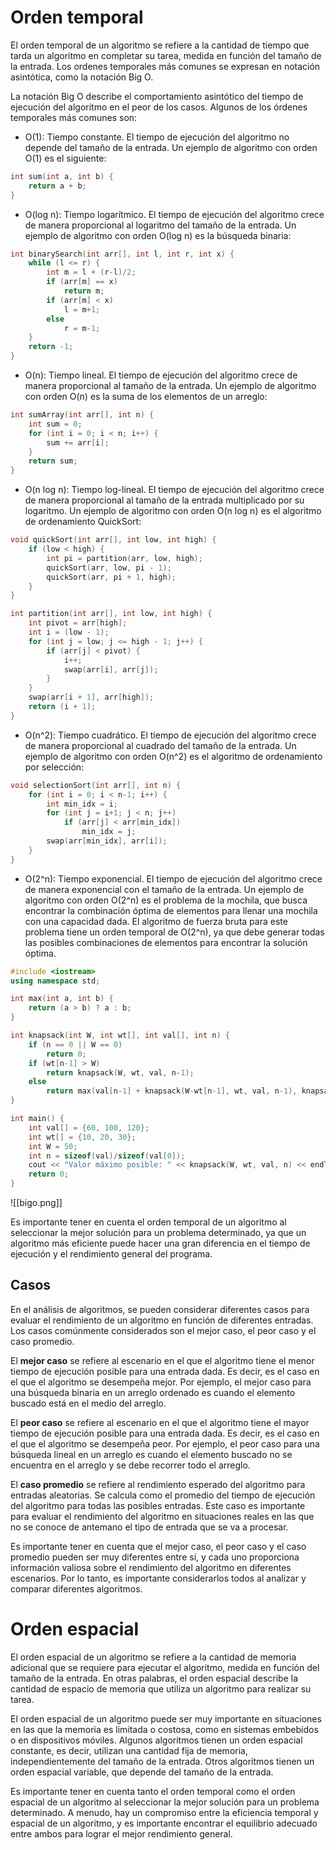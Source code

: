# Orden temporal

El orden temporal de un algoritmo se refiere a la cantidad de tiempo que tarda un algoritmo en completar su tarea, medida en función del tamaño de la entrada. Los ordenes temporales más comunes se expresan en notación asintótica, como la notación Big O.

La notación Big O describe el comportamiento asintótico del tiempo de ejecución del algoritmo en el peor de los casos. Algunos de los órdenes temporales más comunes son:

- O(1): Tiempo constante. El tiempo de ejecución del algoritmo no depende del tamaño de la entrada. Un ejemplo de algoritmo con orden O(1) es el siguiente:
  
```c++
int sum(int a, int b) {
    return a + b;
}
```

- O(log n): Tiempo logarítmico. El tiempo de ejecución del algoritmo crece de manera proporcional al logaritmo del tamaño de la entrada. Un ejemplo de algoritmo con orden O(log n) es la búsqueda binaria:

```c++
int binarySearch(int arr[], int l, int r, int x) {
    while (l <= r) {
        int m = l + (r-l)/2;
        if (arr[m] == x)
            return m;
        if (arr[m] < x)
            l = m+1;
        else
            r = m-1;
    }
    return -1;
}
```

- O(n): Tiempo lineal. El tiempo de ejecución del algoritmo crece de manera proporcional al tamaño de la entrada. Un ejemplo de algoritmo con orden O(n) es la suma de los elementos de un arreglo: 
  
```c++
int sumArray(int arr[], int n) {
    int sum = 0;
    for (int i = 0; i < n; i++) {
        sum += arr[i];
    }
    return sum;
}
```

- O(n log n): Tiempo log-lineal. El tiempo de ejecución del algoritmo crece de manera proporcional al tamaño de la entrada multiplicado por su logaritmo. Un ejemplo de algoritmo con orden O(n log n) es el algoritmo de ordenamiento QuickSort:
  
```c++
void quickSort(int arr[], int low, int high) {
    if (low < high) {
        int pi = partition(arr, low, high);
        quickSort(arr, low, pi - 1);
        quickSort(arr, pi + 1, high);
    }
}

int partition(int arr[], int low, int high) {
    int pivot = arr[high];
    int i = (low - 1);
    for (int j = low; j <= high - 1; j++) {
        if (arr[j] < pivot) {
            i++;
            swap(arr[i], arr[j]);
        }
    }
    swap(arr[i + 1], arr[high]);
    return (i + 1);
}
```

- O(n^2): Tiempo cuadrático. El tiempo de ejecución del algoritmo crece de manera proporcional al cuadrado del tamaño de la entrada. Un ejemplo de algoritmo con orden O(n^2) es el algoritmo de ordenamiento por selección:
  
```c++
void selectionSort(int arr[], int n) {
    for (int i = 0; i < n-1; i++) {
        int min_idx = i;
        for (int j = i+1; j < n; j++)
            if (arr[j] < arr[min_idx])
                min_idx = j;
        swap(arr[min_idx], arr[i]);
    }
}
```

- O(2^n): Tiempo exponencial. El tiempo de ejecución del algoritmo crece de manera exponencial con el tamaño de la entrada. Un ejemplo de algoritmo con orden O(2^n) es el problema de la mochila, que busca encontrar la combinación óptima de elementos para llenar una mochila con una capacidad dada. El algoritmo de fuerza bruta para este problema tiene un orden temporal de O(2^n), ya que debe generar todas las posibles combinaciones de elementos para encontrar la solución óptima.
  
```c++
#include <iostream>
using namespace std;

int max(int a, int b) {
    return (a > b) ? a : b;
}

int knapsack(int W, int wt[], int val[], int n) {
    if (n == 0 || W == 0)
        return 0;
    if (wt[n-1] > W)
        return knapsack(W, wt, val, n-1);
    else
        return max(val[n-1] + knapsack(W-wt[n-1], wt, val, n-1), knapsack(W, wt, val, n-1));
}

int main() {
    int val[] = {60, 100, 120};
    int wt[] = {10, 20, 30};
    int W = 50;
    int n = sizeof(val)/sizeof(val[0]);
    cout << "Valor máximo posible: " << knapsack(W, wt, val, n) << endl;
    return 0;
}
```

![[bigo.png]]

Es importante tener en cuenta el orden temporal de un algoritmo al seleccionar la mejor solución para un problema determinado, ya que un algoritmo más eficiente puede hacer una gran diferencia en el tiempo de ejecución y el rendimiento general del programa.

## Casos 

En el análisis de algoritmos, se pueden considerar diferentes casos para evaluar el rendimiento de un algoritmo en función de diferentes entradas. Los casos comúnmente considerados son el mejor caso, el peor caso y el caso promedio.

El **mejor caso** se refiere al escenario en el que el algoritmo tiene el menor tiempo de ejecución posible para una entrada dada. Es decir, es el caso en el que el algoritmo se desempeña mejor. Por ejemplo, el mejor caso para una búsqueda binaria en un arreglo ordenado es cuando el elemento buscado está en el medio del arreglo.

El **peor caso** se refiere al escenario en el que el algoritmo tiene el mayor tiempo de ejecución posible para una entrada dada. Es decir, es el caso en el que el algoritmo se desempeña peor. Por ejemplo, el peor caso para una búsqueda lineal en un arreglo es cuando el elemento buscado no se encuentra en el arreglo y se debe recorrer todo el arreglo.

El **caso promedio** se refiere al rendimiento esperado del algoritmo para entradas aleatorias. Se calcula como el promedio del tiempo de ejecución del algoritmo para todas las posibles entradas. Este caso es importante para evaluar el rendimiento del algoritmo en situaciones reales en las que no se conoce de antemano el tipo de entrada que se va a procesar.

Es importante tener en cuenta que el mejor caso, el peor caso y el caso promedio pueden ser muy diferentes entre sí, y cada uno proporciona información valiosa sobre el rendimiento del algoritmo en diferentes escenarios. Por lo tanto, es importante considerarlos todos al analizar y comparar diferentes algoritmos.

# Orden espacial

El orden espacial de un algoritmo se refiere a la cantidad de memoria adicional que se requiere para ejecutar el algoritmo, medida en función del tamaño de la entrada. En otras palabras, el orden espacial describe la cantidad de espacio de memoria que utiliza un algoritmo para realizar su tarea.

El orden espacial de un algoritmo puede ser muy importante en situaciones en las que la memoria es limitada o costosa, como en sistemas embebidos o en dispositivos móviles. Algunos algoritmos tienen un orden espacial constante, es decir, utilizan una cantidad fija de memoria, independientemente del tamaño de la entrada. Otros algoritmos tienen un orden espacial variable, que depende del tamaño de la entrada.

Es importante tener en cuenta tanto el orden temporal como el orden espacial de un algoritmo al seleccionar la mejor solución para un problema determinado. A menudo, hay un compromiso entre la eficiencia temporal y espacial de un algoritmo, y es importante encontrar el equilibrio adecuado entre ambos para lograr el mejor rendimiento general.
